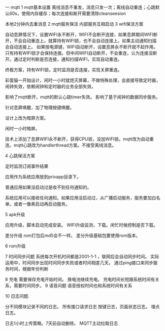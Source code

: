 一  mqtt
1 mqtt基本设置
  离线消息不重发，消息只发一次；离线自动重连；心跳默认60s，使用内存缓存；每次连接和断开需要清除cleanseesion
 
  本地2分钟内去重消息
2 mqtt服务保活
  内部服务互相启动
3 wifi保活方案
	
自动息屏情况下，设置WIFI永不断开，WIFI不会断开连接，如果息屏期间WIFI断开，不会自动重连上。就算持有WIFI锁，也不会自动连接上。如果主动通知扫描会自动连接上。
如果按电源键，WIFI自动断开，设置息屏永不断开就不起作用。只有持有WIFI锁才会保持连接。但中间WIFI自动断开，不会重连，认为连接没断开。通过定时判断是否连接，通知扫描WIFI，实现自动重连。

终极方案，持有WIFI锁，定时监测是否连接，实现关屏重连。

彩蛋猫一开始设计，闲时一小时就熄灭屏幕，不做特殊处理，会直接导致定时器，闹钟失效，依赖闹钟和定时器的业务全部失效。

影响了mqtt断开，mqtt的默认心跳timer失效。
影响了基于闹钟的数据同步服务。

针对息屏唤醒，加了物理按键唤醒。


设计上改为暗屏方案。

闲时一小时暗屏。

技术上添加了息屏WIFI永不断开，获得CPU锁，没加WIFI锁。mqtt改为自动重连。mqtt心跳改为handlerthread方案。不接受离线消息。


4 心跳保活方案

定时监测订阅事件结果

应用作为系统应用放到privapp目录下。

普通应用如果没启动过是收不到任何通知的。

系统应用可以接收任何通知。如果应用没启动过，从广播启动服务，服务要加白名单。或者一像素启动再启动服务。

5 apk升级

应用升级，脚本启动完成安装。
WIFI升级监测，下载。闲忙时候控制是否下载。

差分升级
rom打包后md5会不一样。
差分升级基础包要使用rom版本。

6 rom升级

7 时间同步问题
  系统每次开机时间都是2001-1-1 ，联网后会自动同步时间。
  实际运用中，时间同步出现时间同步失败或者时间相差几天。
  通过ping接口来同步服务时间，根据年份判断

8 充电
  需要保存充电开始时间。  换电池继续充电。 充电时间长短跟系统时间有关系，需要时间同步。
9 语音问题
  语音授权时间也和系统时间有关系

10 日志问题.

  分不同模块记录不同的日志。
  所有接口请求日志
  按键日志，页面状态日志。
  埋点日志。

  日志1小时上传策略。7天前自动删除。
  MQTT主动拉取日志 
